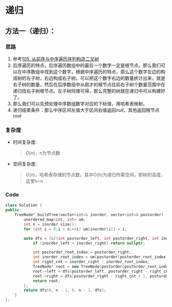 # 递归
## 方法一（递归）：
### 思路
1. 参考[105. 从前序与中序遍历序列构造二叉树](https://leetcode.cn/problems/construct-binary-tree-from-preorder-and-inorder-traversal/description/)
2. 后序遍历的特点，后序遍历数组中的最后一个数字一定是根节点。那么我们可以在中序数组中找到这个数字，根据中序遍历的特点，那么这个数字左边的构成树的左子树，右边构成右子树。可以把这个数字右边的数量统计出来，就是右子树的数量，然后在后序数组中从刚才的根节点往前右子树个数量范围中在递归找右子树根节点。左子树同理可得，那么完整的树就在递归中可以构建好了。
3. 那么我们可以先预处理中序数组数字对应的下标值，用哈希表映射。
4. 递归结束条件：那么中序区间左值大于区间右值返回$null$，其他返回根节点$root$
### 复杂度
- 时间复杂度:
  > $O(n)$，n为节点数
- 空间复杂度:
  > $O(n)$，哈希表存储的节点数，其中O(h)为递归所需空间，即树的高度，这里h<n

### Code
```C++ []
class Solution {
public:
    TreeNode* buildTree(vector<int>& inorder, vector<int>& postorder) {
        unordered_map<int, int> um;
        int n = inorder.size();
        for (int i = 0;i < n;++i) um[inorder[i]] = i;

        auto dfs = [&](int postorder_left, int postorder_right, int inorder_left, int inorder_right, auto&& dfs) -> TreeNode* {
            if (inorder_left > inorder_right) return nullptr;

            int postorder_root_index = postorder_right;
            int inorder_root_index = um[postorder[postorder_root_index]];
            int right_cnt = inorder_right - inorder_root_index;
            TreeNode* root = new TreeNode(postorder[postorder_root_index]);
            root->left = dfs(postorder_left, postorder_right - right_cnt - 1, inorder_left, inorder_root_index - 1, dfs);
            root->right = dfs(postorder_right - right_cnt + 1, postorder_right - 1, inorder_root_index + 1, inorder_right, dfs);
            return root;
        };
        return dfs(0, n - 1, 0, n - 1, dfs);
    }
};
```